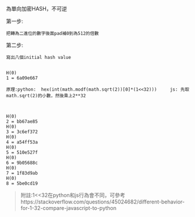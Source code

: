 為單向加密HASH，不可逆



第一步:

```
把轉為二進位的數字後面pad補0到為512的倍數
```



第二步:

```
寫出八個initial hash value


H(0)
1 = 6a09e667            

原理:python:  hex(int(math.modf(math.sqrt(2))[0]*(1<<32)))     js: 先取math.sqrt(2)的小數，然後乘上2**32



H(0)
2 = bb67ae85
H(0)
3 = 3c6ef372
H(0)
4 = a54ff53a
H(0)
5 = 510e527f
H(0)
6 = 9b05688c
H(0)
7 = 1f83d9ab
H(0)
8 = 5be0cd19
```

> 附註:1&lt;&lt;32在python和js行為會不同，可參考https://stackoverflow.com/questions/45024682/different-behavior-for-1-32-compare-javascript-to-python



